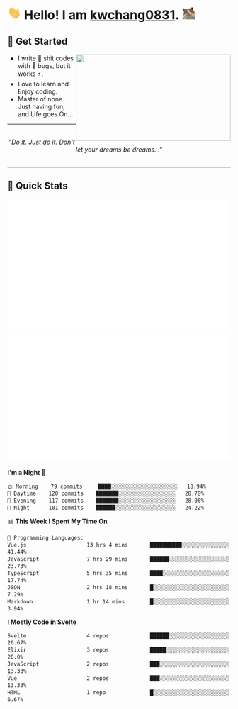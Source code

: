 <h1> <img src="./assets/hi.gif" height="30px"> Hello! I am <a href="https://github.com/kwchang0831">kwchang0831</a>. <img src="./assets/cool-cat.gif" height="30px"> </h1>
</h1>

## 🎉 Get Started

<a href="#"><img align="right" src="https://media.tenor.com/S5qCffxIFdUAAAAC/the-muppet-kermit-the-frog.gif" width="349" height="195" /></a>

- I write 💩 shit codes with 🐛 bugs, but it works ⚡️.
- Love to learn and Enjoy coding.
- Master of none. Just having fun, and Life goes On...

<hr/>
<br/>
<div align="center">
<i>"Do it. Just do it. Don't let your dreams be dreams..." </i>
</div>
<br/>
<hr/>

## 🙈 Quick Stats

![](https://raw.githubusercontent.com/kwchang0831/kwchang0831/output/generated/overview.svg)
![](https://raw.githubusercontent.com/kwchang0831/kwchang0831/output/generated/languages.svg)

<!--START_SECTION:waka-->
**I'm a Night 🦉** 

```text
🌞 Morning    79 commits     ████░░░░░░░░░░░░░░░░░░░░░   18.94% 
🌆 Daytime    120 commits    ███████░░░░░░░░░░░░░░░░░░   28.78% 
🌃 Evening    117 commits    ███████░░░░░░░░░░░░░░░░░░   28.06% 
🌙 Night      101 commits    ██████░░░░░░░░░░░░░░░░░░░   24.22%

```


📊 **This Week I Spent My Time On** 

```text
💬 Programming Languages: 
Vue.js                   13 hrs 4 mins       ██████████░░░░░░░░░░░░░░░   41.44% 
JavaScript               7 hrs 29 mins       ██████░░░░░░░░░░░░░░░░░░░   23.73% 
TypeScript               5 hrs 35 mins       ████░░░░░░░░░░░░░░░░░░░░░   17.74% 
JSON                     2 hrs 18 mins       █░░░░░░░░░░░░░░░░░░░░░░░░   7.29% 
Markdown                 1 hr 14 mins        █░░░░░░░░░░░░░░░░░░░░░░░░   3.94%

```

**I Mostly Code in Svelte** 

```text
Svelte                   4 repos             ██████░░░░░░░░░░░░░░░░░░░   26.67% 
Elixir                   3 repos             █████░░░░░░░░░░░░░░░░░░░░   20.0% 
JavaScript               2 repos             ███░░░░░░░░░░░░░░░░░░░░░░   13.33% 
Vue                      2 repos             ███░░░░░░░░░░░░░░░░░░░░░░   13.33% 
HTML                     1 repo              █░░░░░░░░░░░░░░░░░░░░░░░░   6.67%

```



<!--END_SECTION:waka-->
